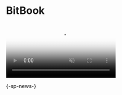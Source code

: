 # BitBook

<video controls autoplay loop muted poster="logo.gif">
  <source src="logo.mp4" type="video/mp4">
</video>

{-sp-news-}
